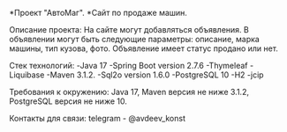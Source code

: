 *Проект "АвтоМаг".
*Сайт по продаже машин.

Описание проекта: На сайте могут добавляться объявления. В объявлении могут быть следующие параметры: описание, марка машины,
тип кузова, фото. Объявление имеет статус продано или нет.

Стек технологий:
-Java 17
-Spring Boot version 2.7.6
-Thymeleaf
-Liquibase
-Maven 3.1.2.
-Sql2o version 1.6.0
-PostgreSQL 10
-H2
-jcip

Требования к окружению:
Java 17, Maven версия не ниже 3.1.2, PostgreSQL версия не ниже 10.

Контакты для связи: telegram - @avdeev_konst